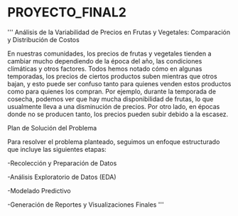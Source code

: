 # PROYECTO_FINAL2
''' Análisis de la Variabilidad de Precios en Frutas y Vegetales: Comparación y Distribución de Costos

En nuestras comunidades, los precios de frutas y vegetales tienden a cambiar mucho dependiendo de la época del año, las condiciones climáticas y otros factores. 
Todos hemos notado cómo en algunas temporadas, los precios de ciertos productos suben mientras que otros bajan, y esto puede ser confuso tanto para quienes venden 
estos productos como para quienes los compran. Por ejemplo, durante la temporada de cosecha, podemos ver que hay mucha disponibilidad de frutas, lo que usualmente 
lleva a una disminución de precios. Por otro lado, en épocas donde no se producen tanto, los precios pueden subir debido a la escasez.

Plan de Solución del Problema

Para resolver el problema planteado, seguimos un enfoque estructurado que incluye las siguientes etapas: 

-Recolección y Preparación de Datos 

-Análisis Exploratorio de Datos (EDA)

-Modelado Predictivo

-Generación de Reportes y Visualizaciones Finales 
'''
